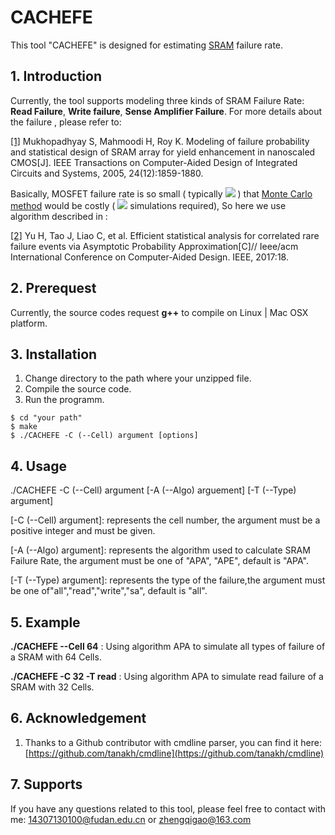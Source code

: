 
# CACHEFE

This tool "CACHEFE" is designed for estimating [SRAM](https://en.wikipedia.org/wiki/Static_random-access_memory) failure rate.

<script type="text/javascript" src="http://cdn.mathjax.org/mathjax/latest/MathJax.js?config=default"></script>

## 1. Introduction 

Currently, the tool supports modeling three kinds of SRAM Failure Rate: **Read Failure**, **Write failure**, **Sense Amplifier Failure**. For more details about the failure , please refer to:

[[1]](http://ieeexplore.ieee.org/document/1542241) Mukhopadhyay S, Mahmoodi H, Roy K. Modeling of failure probability and statistical design of SRAM array for yield enhancement in nanoscaled CMOS[J]. IEEE Transactions on Computer-Aided Design of Integrated Circuits and Systems, 2005, 24(12):1859-1880.

Basically, MOSFET failure rate is so small ( typically <img src="http://chart.googleapis.com/chart?cht=tx&chl= $$10^{-6}$$" style="border:none;"> ) that [Monte Carlo method](https://en.wikipedia.org/wiki/Monte_Carlo_method) would be costly ( <img src="http://chart.googleapis.com/chart?cht=tx&chl= $$10^8-10^9$$" style="border:none;"> simulations required), So here we use algorithm described in :

[[2]](http://ieeexplore.ieee.org/document/7827595/) Yu H, Tao J, Liao C, et al. Efficient statistical analysis for correlated rare failure events via Asymptotic Probability Approximation[C]// Ieee/acm International Conference on Computer-Aided Design. IEEE, 2017:18.


## 2. Prerequest

Currently, the source codes request **g++** to compile on Linux | Mac OSX platform.

## 3. Installation

1. Change directory to the path where your unzipped file. 
2. Compile the source code. 
3. Run the programm.

```
$ cd "your path"
$ make
$ ./CACHEFE -C (--Cell) argument [options]
```

## 4. Usage

 ./CACHEFE -C (--Cell) argument [-A (--Algo) arguement]  [-T (--Type) argument]


[-C (--Cell) argument]: represents the cell number, the argument must be a positive integer and must be given.

[-A (--Algo) argument]: represents the algorithm used to calculate SRAM Failure Rate, the argument must be one of "APA", "APE", default is "APA".

[-T (--Type) argument]: represents the type of the failure,the argument must be one of"all","read","write","sa", default is "all".



## 5. Example

**./CACHEFE --Cell 64**  : Using algorithm APA to simulate  all types of failure of a SRAM with 64 Cells.

**./CACHEFE -C 32 -T read** : Using algorithm APA to simulate  read failure of a SRAM with 32 Cells.


## 6. Acknowledgement

1. Thanks to a Github contributor with cmdline parser, you can find it here:[https://github.com/tanakh/cmdline](https://github.com/tanakh/cmdline)


## 7. Supports

If you have any questions related to this tool, please feel free to contact with me: <14307130100@fudan.edu.cn> or <zhengqigao@163.com>